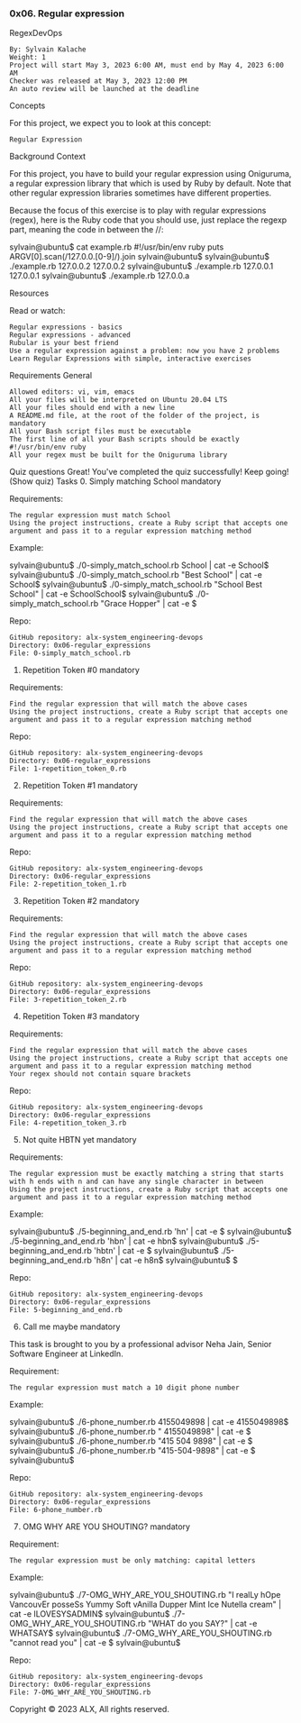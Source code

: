 ### 0x06. Regular expression
RegexDevOps

    By: Sylvain Kalache
    Weight: 1
    Project will start May 3, 2023 6:00 AM, must end by May 4, 2023 6:00 AM
    Checker was released at May 3, 2023 12:00 PM
    An auto review will be launched at the deadline

Concepts

For this project, we expect you to look at this concept:

    Regular Expression

Background Context

For this project, you have to build your regular expression using Oniguruma, a regular expression library that which is used by Ruby by default. Note that other regular expression libraries sometimes have different properties.

Because the focus of this exercise is to play with regular expressions (regex), here is the Ruby code that you should use, just replace the regexp part, meaning the code in between the //:

sylvain@ubuntu$ cat example.rb
#!/usr/bin/env ruby
puts ARGV[0].scan(/127.0.0.[0-9]/).join
sylvain@ubuntu$
sylvain@ubuntu$ ./example.rb 127.0.0.2
127.0.0.2
sylvain@ubuntu$ ./example.rb 127.0.0.1
127.0.0.1
sylvain@ubuntu$ ./example.rb 127.0.0.a

Resources

Read or watch:

    Regular expressions - basics
    Regular expressions - advanced
    Rubular is your best friend
    Use a regular expression against a problem: now you have 2 problems
    Learn Regular Expressions with simple, interactive exercises

Requirements
General

    Allowed editors: vi, vim, emacs
    All your files will be interpreted on Ubuntu 20.04 LTS
    All your files should end with a new line
    A README.md file, at the root of the folder of the project, is mandatory
    All your Bash script files must be executable
    The first line of all your Bash scripts should be exactly #!/usr/bin/env ruby
    All your regex must be built for the Oniguruma library

Quiz questions
Great! You've completed the quiz successfully! Keep going! (Show quiz)
Tasks
0. Simply matching School
mandatory

Requirements:

    The regular expression must match School
    Using the project instructions, create a Ruby script that accepts one argument and pass it to a regular expression matching method

Example:

sylvain@ubuntu$ ./0-simply_match_school.rb School | cat -e
School$
sylvain@ubuntu$ ./0-simply_match_school.rb "Best School" | cat -e
School$
sylvain@ubuntu$ ./0-simply_match_school.rb "School Best School" | cat -e
SchoolSchool$
sylvain@ubuntu$ ./0-simply_match_school.rb "Grace Hopper" | cat -e
$

Repo:

    GitHub repository: alx-system_engineering-devops
    Directory: 0x06-regular_expressions
    File: 0-simply_match_school.rb

1. Repetition Token #0
mandatory

Requirements:

    Find the regular expression that will match the above cases
    Using the project instructions, create a Ruby script that accepts one argument and pass it to a regular expression matching method

Repo:

    GitHub repository: alx-system_engineering-devops
    Directory: 0x06-regular_expressions
    File: 1-repetition_token_0.rb

2. Repetition Token #1
mandatory

Requirements:

    Find the regular expression that will match the above cases
    Using the project instructions, create a Ruby script that accepts one argument and pass it to a regular expression matching method

Repo:

    GitHub repository: alx-system_engineering-devops
    Directory: 0x06-regular_expressions
    File: 2-repetition_token_1.rb

3. Repetition Token #2
mandatory

Requirements:

    Find the regular expression that will match the above cases
    Using the project instructions, create a Ruby script that accepts one argument and pass it to a regular expression matching method

Repo:

    GitHub repository: alx-system_engineering-devops
    Directory: 0x06-regular_expressions
    File: 3-repetition_token_2.rb

4. Repetition Token #3
mandatory

Requirements:

    Find the regular expression that will match the above cases
    Using the project instructions, create a Ruby script that accepts one argument and pass it to a regular expression matching method
    Your regex should not contain square brackets

Repo:

    GitHub repository: alx-system_engineering-devops
    Directory: 0x06-regular_expressions
    File: 4-repetition_token_3.rb

5. Not quite HBTN yet
mandatory

Requirements:

    The regular expression must be exactly matching a string that starts with h ends with n and can have any single character in between
    Using the project instructions, create a Ruby script that accepts one argument and pass it to a regular expression matching method

Example:

sylvain@ubuntu$ ./5-beginning_and_end.rb 'hn' | cat -e
$
sylvain@ubuntu$ ./5-beginning_and_end.rb 'hbn' | cat -e
hbn$
sylvain@ubuntu$ ./5-beginning_and_end.rb 'hbtn' | cat -e
$
sylvain@ubuntu$ ./5-beginning_and_end.rb 'h8n' | cat -e
h8n$
sylvain@ubuntu$
$

Repo:

    GitHub repository: alx-system_engineering-devops
    Directory: 0x06-regular_expressions
    File: 5-beginning_and_end.rb

6. Call me maybe
mandatory

This task is brought to you by a professional advisor Neha Jain, Senior Software Engineer at LinkedIn.

Requirement:

    The regular expression must match a 10 digit phone number

Example:

sylvain@ubuntu$ ./6-phone_number.rb 4155049898 | cat -e
4155049898$
sylvain@ubuntu$ ./6-phone_number.rb " 4155049898" | cat -e
$
sylvain@ubuntu$ ./6-phone_number.rb "415 504 9898" | cat -e
$
sylvain@ubuntu$ ./6-phone_number.rb "415-504-9898" | cat -e
$
sylvain@ubuntu$

Repo:

    GitHub repository: alx-system_engineering-devops
    Directory: 0x06-regular_expressions
    File: 6-phone_number.rb

7. OMG WHY ARE YOU SHOUTING?
mandatory

Requirement:

    The regular expression must be only matching: capital letters

Example:

sylvain@ubuntu$ ./7-OMG_WHY_ARE_YOU_SHOUTING.rb "I realLy hOpe VancouvEr posseSs Yummy Soft vAnilla Dupper Mint Ice Nutella cream" | cat -e
ILOVESYSADMIN$
sylvain@ubuntu$ ./7-OMG_WHY_ARE_YOU_SHOUTING.rb "WHAT do you SAY?" | cat -e
WHATSAY$
sylvain@ubuntu$ ./7-OMG_WHY_ARE_YOU_SHOUTING.rb "cannot read you" | cat -e
$
sylvain@ubuntu$

Repo:

    GitHub repository: alx-system_engineering-devops
    Directory: 0x06-regular_expressions
    File: 7-OMG_WHY_ARE_YOU_SHOUTING.rb

Copyright © 2023 ALX, All rights reserved.

